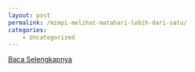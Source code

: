 ```yaml
---
layout: post
permalink: /mimpi-melihat-matahari-lebih-dari-satu/
categories:
    - Uncategorized
---
```


[Baca Selengkapnya](/03)